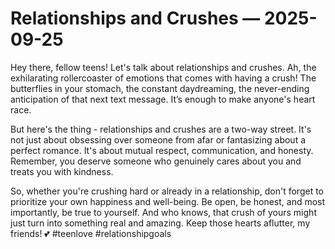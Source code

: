 # Relationships and Crushes — 2025-09-25

Hey there, fellow teens! Let's talk about relationships and crushes. Ah, the exhilarating rollercoaster of emotions that comes with having a crush! The butterflies in your stomach, the constant daydreaming, the never-ending anticipation of that next text message. It’s enough to make anyone's heart race.

But here's the thing - relationships and crushes are a two-way street. It's not just about obsessing over someone from afar or fantasizing about a perfect romance. It's about mutual respect, communication, and honesty. Remember, you deserve someone who genuinely cares about you and treats you with kindness.

So, whether you're crushing hard or already in a relationship, don't forget to prioritize your own happiness and well-being. Be open, be honest, and most importantly, be true to yourself. And who knows, that crush of yours might just turn into something real and amazing. Keep those hearts aflutter, my friends! 💕 #teenlove #relationshipgoals